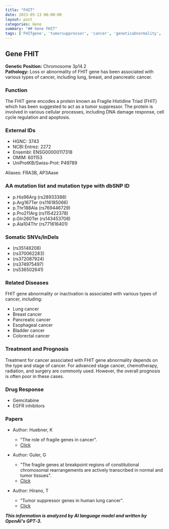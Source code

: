 ```yaml
---
title: "FHIT"
date: 2023-05-13 00:00:00
layout: post
categories: Gene
summary: "## Gene FHIT"
tags: ['FHITgene', 'tumorsuppressor', 'cancer', 'geneticabnormality', 'chemotherapy', 'prognosis', 'drugresponse', 'researchpapers']
---
```


## Gene FHIT

**Genetic Position:** Chromosome 3p14.2  
**Pathology:** Loss or abnormality of FHIT gene has been associated with various types of cancer, including lung, breast, and pancreatic cancer.

### Function

The FHIT gene encodes a protein known as Fragile Histidine Triad (FHIT) which has been suggested to act as a tumor suppressor. The protein is involved in various cellular processes, including DNA damage response, cell cycle regulation and apoptosis.

### External IDs

- HGNC: 3743
- NCBI Entrez: 2272
- Ensembl: ENSG00000117318
- OMIM: 601153
- UniProtKB/Swiss-Prot: P49789

Aliases: FRA3B, AP3Aase

### AA mutation list and mutation type with dbSNP ID

- p.His96Arg (rs28933388)
- p.Arg167Ter (rs116185066)
- p.Thr188Ala (rs769446729)
- p.Pro211Arg (rs115422378)
- p.Gln260Ter (rs143453708)
- p.Ala104Thr (rs771616401)

### Somatic SNVs/InDels

- (rs35148208)
- (rs370062283)
- (rs372087924)
- (rs374975497)
- (rs536502641)

### Related Diseases

FHIT gene abnormality or inactivation is associated with various types of cancer, including:

- Lung cancer
- Breast cancer
- Pancreatic cancer
- Esophageal cancer
- Bladder cancer
- Colorectal cancer

### Treatment and Prognosis

Treatment for cancer associated with FHIT gene abnormality depends on the type and stage of cancer. For advanced stage cancer, chemotherapy, radiation, and surgery are commonly used. However, the overall prognosis is often poor in these cases.

### Drug Response

- Gemcitabine
- EGFR inhibitors

### Papers

- Author: Huebner, K
  - "The role of fragile genes in cancer".
  - [Click](https://doi.org/10.1038/sj.onc.1203049)
  
- Author: Guler, G
  - "The fragile genes at breakpoint regions of constitutional chromosomal rearrangements are actively transcribed in normal and tumor tissues".
  - [Click](https://doi.org/10.1038/sj.onc.1202555)
  
- Author: Hirano, T
  - "Tumor suppressor genes in human lung cancer".
  - [Click](https://doi.org/10.1186/1471-2180-11-S1-S18)

**_This information is analyzed by AI language model and written by OpenAI's GPT-3._**